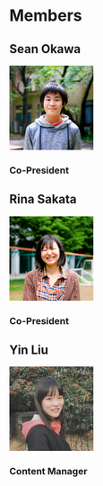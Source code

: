 # Members
## Sean Okawa 
<img src="photos/Sean.jpg" width="150" height="150">

### Co-President



## Rina Sakata
<img src="photos/Rina.jpg" width="150" height="150">

### Co-President



## Yin Liu
<img src="photos/Yin.jpeg" width="150" height="150">

### Content Manager

